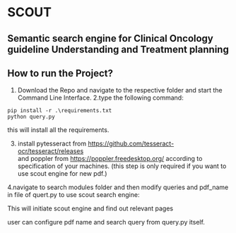 # SCOUT
## Semantic search engine for Clinical Oncology guideline Understanding and Treatment planning

 
## How to run the Project? 
1. Download the Repo and navigate to the respective folder and start the Command Line Interface.
2.type the following command: 

```
pip install -r .\requirements.txt
python query.py
```  
this will install all the requirements.  

3. install pytesseract from https://github.com/tesseract-ocr/tesseract/releases   
and poppler from https://poppler.freedesktop.org/  according to specification of your machines. (this step is only required if you want to use scout engine for new pdf.)

4.navigate to search modules folder and then modify queries and pdf_name in file of quert.py to use scout search engine: 

This will initiate scout engine and find out relevant pages

user can configure pdf name and search query from query.py itself.
